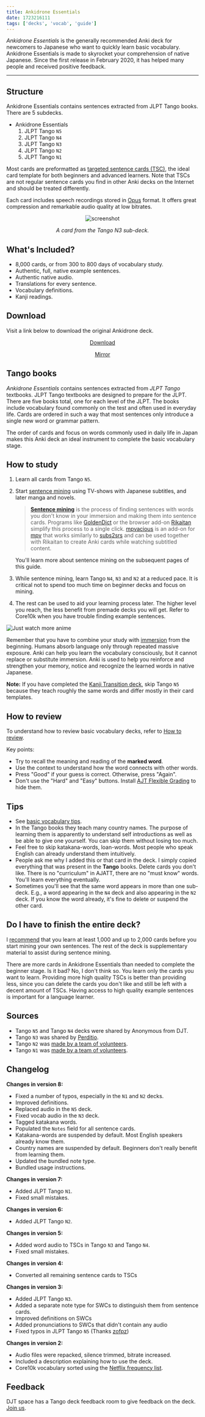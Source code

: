```yaml
---
title: Ankidrone Essentials
date: 1723216111
tags: ['decks', 'vocab', 'guide']
---
```


*Ankidrone Essentials* is the generally recommended Anki deck for newcomers to Japanese
who want to quickly learn basic vocabulary.
Ankidrone Essentials is made to skyrocket your comprehension of native Japanese.
Since the first release in February 2020,
it has helped many people and received positive feedback.

****

## Structure

Ankidrone Essentials contains sentences extracted from JLPT Tango books.
There are 5 subdecks.

* Ankidrone Essentials
	1) JLPT Tango `N5`
	1) JLPT Tango `N4`
	1) JLPT Tango `N3`
	1) JLPT Tango `N2`
	1) JLPT Tango `N1`

Most cards are preformatted as
[targeted sentence cards (TSC)](discussing-various-card-templates.html#targeted-sentence-cards),
the ideal card template for both beginners and advanced learners.
Note that TSCs are not regular sentence cards you find in other Anki decks on the Internet
and should be treated differently.

Each card includes speech recordings stored in
[Opus](https://opus-codec.org/) format.
It offers great compression and remarkable audio quality at low bitrates.

<p align="center"><img alt="screenshot" class="shadow" src="img/jlpt-tango-n3-card.webp"></p>
<p align="center"><i>A card from the Tango N3 sub-deck.</i></p>

## What's Included?

* 8,000 cards, or from 300 to 800 days of vocabulary study.
* Authentic, full, native example sentences.
* Authentic native audio.
* Translations for every sentence.
* Vocabulary definitions.
* Kanji readings.

## Download

Visit a link below to download the original Ankidrone deck.

<p align="center"><a target="_blank" class="download_button" href="https://disk.yandex.com/d/adEb8n9uhOacHw">Download</a></p>
<p align="center"><a target="_blank" href="https://t.me/ajatt_tools/60">Mirror</a></p>

## Tango books

*Ankidrone Essentials* contains sentences extracted from *JLPT Tango* textbooks.
JLPT Tango textbooks are designed to prepare for the JLPT.
There are five books total, one for each level of the JLPT.
The books include vocabulary found commonly on the test and often used in everyday life.
Cards are ordered in such a way
that most sentences only introduce a single new word or grammar pattern.

The order of cards and focus on words commonly used in daily life in Japan
makes this Anki deck an ideal instrument to complete the basic vocabulary stage.

## How to study

1) Learn all cards from Tango `N5`.
1) Start [sentence mining](sentence-mining.html)
   using TV-shows with Japanese subtitles, and later manga and novels.

   > **[Sentence mining](sentence-mining.html)** is the process of finding sentences
   > with words you don't know in your immersion and making them into sentence cards.
   > Programs like [GoldenDict](setting-up-goldendict.html)
   > or the browser add-on
   > [Rikaitan](setting-up-yomichan.html)
   > simplify this process to a single click.
   > [mpvacious](https://github.com/Ajatt-Tools/mpvacious)
   > is an add-on for
   > [mpv](https://wiki.archlinux.org/index.php/Mpv)
   > that works similarly to
   > [subs2srs](our-immersion-learning-toolset.html#subs2srs)
   > and can be used together with Rikaitan
   > to create Anki cards while watching subtitled content.

   You'll learn more about sentence mining on the subsequent pages of this guide.
1) While sentence mining, learn Tango `N4`, `N3` and `N2` at a reduced pace.
   It is critical not to spend too much time on beginner decks and focus on mining.
1) The rest can be used to aid your learning process later.
   The higher level you reach, the less benefit from premade decks you will get.
   Refer to Core10k when you have trouble finding example sentences.

<img float="right" alt="Just watch more anime" src="img/watch_more_anime.webp">

Remember that you have to combine your study with
[immersion](introduction-to-learning-japanese.html#how-to-immerse)
from the beginning.
Humans absorb language only through repeated massive exposure.
Anki can help you learn the vocabulary consciously,
but it cannot replace or substitute immersion.
Anki is used to help you reinforce and strengthen your memory,
notice and recognize the learned words in native Japanese.

**Note:** If you have completed the [Kanji Transition deck](jp1k-anki-deck.html),
skip Tango `N5` because they teach roughly the same words
and differ mostly in their card templates.

## How to review

To understand how to review basic vocabulary decks,
refer to [How to review](basic-vocabulary.html#how-to-review).

Key points:

* Try to recall the meaning and reading of the **marked word**.
* Use the context to understand how the word connects with other words.
* Press "Good" if your guess is correct. Otherwise, press "Again".
* Don't use the "Hard" and "Easy" buttons.
  Install [AJT Flexible Grading](https://ankiweb.net/shared/info/1715096333) to hide them.

## Tips

* See [basic vocabulary tips](basic-vocabulary.html#tips).
* In the Tango books they teach many country names.
  The purpose of learning them is apparently to understand self introductions
  as well as be able to give one yourself.
  You can skip them without losing too much.
* Feel free to skip katakana-words, loan-words.
  Most people who speak English can already understand them intuitively.
* People ask me why I added this or that card in the deck.
  I simply copied everything that was present in the **Tango** books.
  Delete cards you don't like.
  There is no "curriculum" in AJATT, there are no "must know" words.
  You'll learn everything eventually.
* Sometimes you'll see that the same word appears in more than one sub-deck.
  E.g., a word appearing in the `N4` deck and also appearing in the `N2` deck.
  If you know the word already, it's fine to delete or suspend the other card.

## Do I have to finish the entire deck?

I [recommend](basic-vocabulary.html#how-to-study)
that you learn at least 1,000 and up to 2,000 cards
before you start mining your own sentences.
The rest of the deck is supplementary material to assist during sentence mining.

There are more cards in Ankidrone Essentials than needed to complete the beginner stage.
Is it bad? No, I don't think so.
You learn only the cards you want to learn.
Providing more high quality TSCs is better than providing less,
since you can delete the cards you don't like and still be left with a decent amount of TSCs.
Having access to high quality example sentences is important for a language learner.

## Sources

* Tango `N5` and Tango `N4` decks were shared by Anonymous from DJT.
* Tango `N3` was shared by [Perditio](https://ankiweb.net/shared/info/519347273).
* Tango `N2` was [made by a team of volunteers](jlpt-tango-n2-anki-deck.html#credits).
* Tango `N1` was [made by a team of volunteers](jlpt-tango-n1-anki-deck.html#credits).

## Changelog

**Changes in version 8:**
* Fixed a number of typos, especially in the `N1` and `N2` decks.
* Improved definitions.
* Replaced audio in the `N5` deck.
* Fixed vocab audio in the `N3` deck.
* Tagged katakana words.
* Populated the `Notes` field for all sentence cards.
* Katakana-words are suspended by default. Most English speakers already know them.
* Country names are suspended by default. Beginners don't really benefit from learning them.
* Updated the bundled note type.
* Bundled usage instructions.

**Changes in version 7:**
* Added JLPT Tango `N1`.
* Fixed small mistakes.

**Changes in version 6:**
* Added JLPT Tango `N2`.

**Changes in version 5:**
* Added word audio to TSCs in Tango `N3` and Tango `N4`.
* Fixed small mistakes.

**Changes in version 4:**
* Converted all remaining sentence cards to TSCs

**Changes in version 3:**
* Added JLPT Tango `N3`.
* Added a separate note type for SWCs to distinguish them from sentence cards.
* Improved definitions on SWCs
* Added pronunciations to SWCs that didn't contain any audio
* Fixed typos in JLPT Tango `N5` (Thanks [zofpz](https://matrix.to/#/@zofpz:matrix.org))

**Changes in version 2:**
* Audio files were repacked, silence trimmed, bitrate increased.
* Included a description explaining how to use the deck.
* Core10k vocabulary sorted using the [Netflix frequency list](https://t.me/ajatt_tools/18).

## Feedback

DJT space has a Tango deck feedback room to give feedback on the deck.
[Join us](join-our-community.html).
